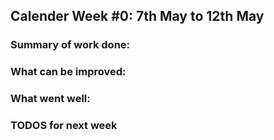 ## Calender Week #0: 7th May to 12th May 

### Summary of work done: 



### What can be improved:



### What went well:



### TODOS for next week
